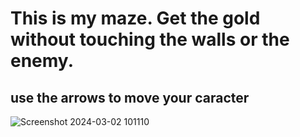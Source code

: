 # This is my maze. Get the gold without touching the walls or the enemy.
## use the arrows to move your caracter
![Screenshot 2024-03-02 101110](https://github.com/helloworld391/maze/assets/142097555/c4b28487-1983-43c6-b3d6-b13674550be7)
